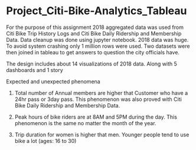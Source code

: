 # Project_Citi-Bike-Analytics_Tableau

For the purpose of this assignment 2018 aggregated data was used from Citi Bike Trip History Logs and Citi Bike Daily Ridership and Membership Data. Data cleanup was done using jupyter notebook. 2018 data was huge. To avoid system crashing only 1 million rows were used. Two datasets were then joined in tableau to get answers to question the city officials have. 
 
The design includes about 14 visualizations of 2018 data. Along with 5 dashboards and 1 story

Expected and unexpected phenomena
1.	Total number of Annual members are higher that Customer who have a 24hr pass or 3day pass. This phenomenon was also proved with Citi Bike Daily Ridership and Membership Data.  
 

2.	Peak hours of bike riders are at 8AM and 5PM during the day. This phenomenon is the same no matter the month of the year. 
 

3.	Trip duration for women is higher that men. Younger people tend to use bike a lot (ages: 16 to 30)
 
